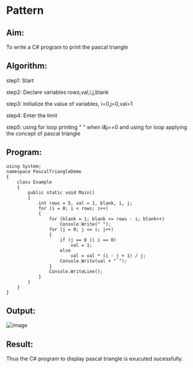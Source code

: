 # Pattern

## Aim:
To write a C# program to print the pascal triangle

## Algorithm:
step1:
Start

step2:
Declare variables rows,val,i,j,blank

step3:
Initialize the value of variables, i=0,j=0,val=1

step4:
Enter the limit

step5:
using for loop printing " " when i&j==0 and using for loop applying the concept of pascal triangle

## Program:
~~~
using System;
namespace PascalTriangleDemo
{
    class Example
    {
        public static void Main()
        {
            int rows = 5, val = 1, blank, i, j;
            for (i = 0; i < rows; i++)
            {
                for (blank = 1; blank <= rows - i; blank++)
                    Console.Write(" ");
                for (j = 0; j <= i; j++)
                {
                    if (j == 0 || i == 0)
                        val = 1;
                    else
                        val = val * (i - j + 1) / j;
                    Console.Write(val + " ");
                }
                Console.WriteLine();
            }
        }
    }
}
~~~

## Output:
![image](https://user-images.githubusercontent.com/94187572/190058042-9ebe1516-d8f7-4b7a-8d78-d8bdf68cd28f.png)


## Result:
Thus the C# program to display pascal triangle is exucuted sucessfully.


